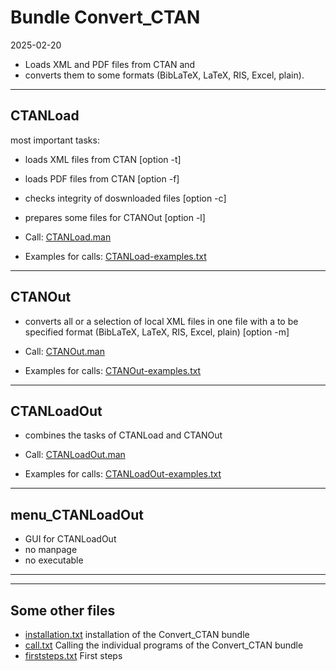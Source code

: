 # Bundle Convert_CTAN
2025-02-20

* Loads XML and PDF files from CTAN and 
* converts them to some formats (BibLaTeX, LaTeX, RIS, Excel, plain).

----------------------------------------------------------------
## CTANLoad
most important tasks: 
* loads XML files from CTAN             [option -t]
* loads PDF files from CTAN             [option -f]
* checks integrity of doswnloaded files [option -c]
* prepares some files for CTANOut       [option -l]

* Call: [CTANLoad.man](https://github.com/GuenterPartosch/Convert_CTAN/blob/master/CTANLoad/CTANLoad.man "manpage of CTANLoad")

* Examples for calls: [CTANLoad-examples.txt](https://github.com/GuenterPartosch/Convert_CTAN/blob/master/CTANLoad/CTANLoad-examples.txt "Examples for CTANLoad calls")

----------------------------------------------------------------
## CTANOut
* converts all or a selection of local XML files in one file with a to be specified format (BibLaTeX, LaTeX, RIS, Excel, plain) [option -m]

* Call: [CTANOut.man](https://github.com/GuenterPartosch/Convert_CTAN/blob/master/CTANOut/CTANOut.man "manpage of CTANOut")

* Examples for calls: [CTANOut-examples.txt](https://github.com/GuenterPartosch/Convert_CTAN/blob/master/CTANOut/CTANOut-examples.txt "Examples for CTANOut calls")

----------------------------------------------------------------
## CTANLoadOut
* combines the tasks of CTANLoad and CTANOut

* Call: [CTANLoadOut.man](https://github.com/GuenterPartosch/Convert_CTAN/blob/master/CTANLoadOut/CTANLoadOut.man "manpage of CTANLoadOut")

* Examples for calls: [CTANLoadOut-examples.txt](https://github.com/GuenterPartosch/Convert_CTAN/blob/master/CTANLoadOut/CTANLoadOut-examples.txt "Examples for CTANLoadOut calls")

----------------------------------------------------------------
## menu_CTANLoadOut
* GUI for CTANLoadOut
* no manpage
* no executable

----------------------------------------------------------------
----------------------------------------------------------------
## Some other files
* [installation.txt](https://github.com/GuenterPartosch/Convert_CTAN/blob/master/installation.txt "installation of the Convert_CTAN bundle") installation of the Convert_CTAN bundle
* [call.txt](https://github.com/GuenterPartosch/Convert_CTAN/blob/master/call.txt "Calling the individual programs of the Convert_CTAN bundle") Calling the individual programs of the Convert_CTAN bundle
* [firststeps.txt](https://github.com/GuenterPartosch/Convert_CTAN/blob/master/firststeps.txt "First steps") First steps


